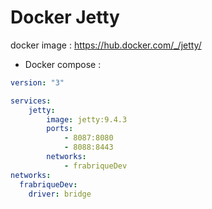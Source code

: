 Docker Jetty
===================

docker image : https://hub.docker.com/_/jetty/

* Docker compose :

```yml
version: "3"

services:
    jetty:
        image: jetty:9.4.3
        ports:
            - 8087:8080
            - 8088:8443
        networks:
            - frabriqueDev
networks:
  frabriqueDev:
    driver: bridge
```